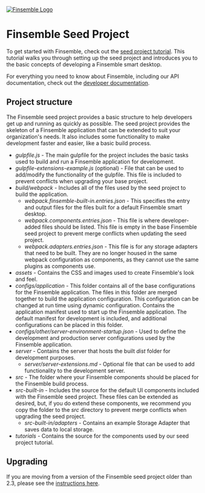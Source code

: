 [![Finsemble Logo](https://cosaic.io/wp-content/uploads/2020/07/finsemble-logo-lockup.svg)](https://documentation.chartiq.com/finsemble/)

# Finsemble Seed Project

To get started with Finsemble, check out the [seed project tutorial](https://www.chartiq.com/tutorials/?slug=finsemble). This tutorial walks you through setting up the seed project and introduces you to the basic concepts of developing a Finsemble smart desktop.

For everything you need to know about Finsemble, including our API documentation, check out the [developer documentation](https://documentation.chartiq.com/finsemble).

## Project structure

The Finsemble seed project provides a basic structure to help developers get up and running as quickly as possible. The seed project provides the skeleton of a Finsemble application that can be extended to suit your organization's needs. It also includes some functionality to make development faster and easier, like a basic build process.

- _gulpfile.js_ - The main gulpfile for the project includes the basic tasks used to build and run a Finsemble application for development.
- _gulpfile-extensions-example.js_ (optional) - File that can be used to add/modify the functionality of the gulpfile. This file is included to prevent conflicts when upgrading your base project.
- _build/webpack_ - Includes all of the files used by the seed project to build the application.
    - _webpack.finsemble-built-in.entries.json_ - This specifies the entry and output files for the files built for a default Finsemble smart desktop.
    - _webpack.components.entries.json_ - This file is where developer-added files should be listed. This file is empty in the base Finsemble seed project to prevent merge conflicts when updating the seed project.
    - _webpack.adapters.entries.json_ - This file is for any storage adapters that need to be built. They are no longer housed in the same webpack configuration as components, as they cannot use the same plugins as components use.
- _assets_ - Contains the CSS and images used to create Finsemble's look and feel.
- _configs/application_ - This folder contains all of the base configurations for the Finsemble application. The files in this folder are merged together to build the application configuration. This configuration can be changed at run time using dynamic configuration. Contains the application manifest used to start up the Finsemble application. The default manifest for development is included, and additional configurations can be placed in this folder.
- _configs/other/server-environment-startup.json_ - Used to define the development and production server configurations used by the Finsemble application.
- _server_ - Contains the server that hosts the built _dist_ folder for development purposes.
    - _server/server-extensions.md_ - Optional file that can be used to add functionality to the development server.
- _src_ - The folder where your Finsemble components should be placed for the Finsemble build process.
- _src-built-in_ - Includes the source for the default UI components included with the Finsemble seed project. These files can be extended as desired, but, if you do extend these components, we recommend you copy the folder to the _src_ directory to prevent merge conflicts when upgrading the seed project.
    - _src-built-in/adapters_ - Contains an example Storage Adapter that saves data to local storage.
- _tutorials_ - Contains the source for the components used by our seed project tutorial.

## Upgrading
If you are moving from a version of the Finsemble seed project older than 2.3, please see the [instructions here](https://github.com/ChartIQ/finsemble-seed/tree/master/migration/2.3).
